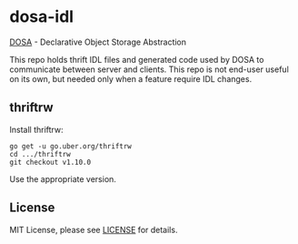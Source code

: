 dosa-idl
========
[DOSA](https://github.com/uber-go/dosa/) - Declarative Object Storage Abstraction

This repo holds thrift IDL files and generated code used by DOSA to communicate between server and clients. This repo is not end-user useful on its own, but needed only when a feature require IDL changes. 

thriftrw
--------

Install thriftrw:

    go get -u go.uber.org/thriftrw
    cd .../thriftrw
    git checkout v1.10.0

Use the appropriate version.

License
-------
MIT License, please see [LICENSE](https://github.com/uber/dosa-idl/blob/master/LICENSE) for details.

